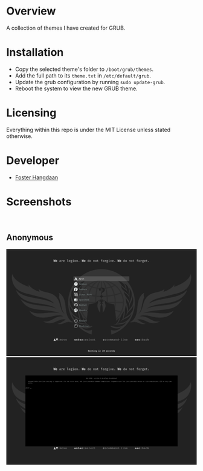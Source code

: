 # Overview
A collection of themes I have created for GRUB.

# Installation
- Copy the selected theme's folder to `/boot/grub/themes`.
- Add the full path to its `theme.txt` in `/etc/default/grub`.
- Update the grub configuration by running `sudo update-grub`.
- Reboot the system to view the new GRUB theme.

# Licensing
Everything within this repo is under the MIT License unless stated otherwise.

# Developer
- [Foster Hangdaan](https://github.com/FosterHangdaan)

# Screenshots
<br />

## Anonymous
![](screenshots/anonymous-01.png) <br />
![](screenshots/anonymous-02.png) <br />
